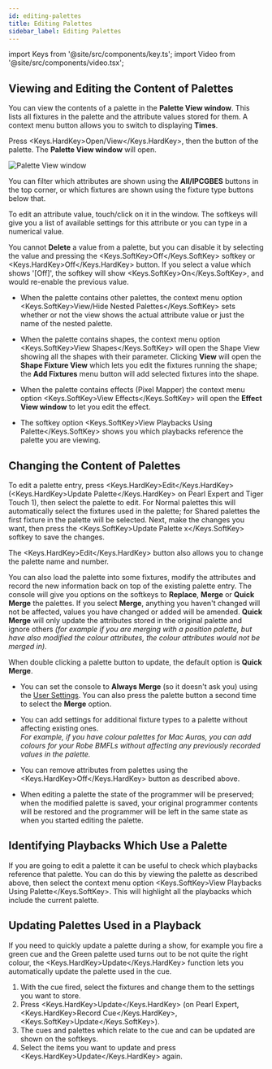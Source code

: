 ```yaml
---
id: editing-palettes
title: Editing Palettes
sidebar_label: Editing Palettes
---
```


import Keys from '@site/src/components/key.ts';
import Video from '@site/src/components/video.tsx';

## Viewing and Editing the Content of Palettes

You can view the contents of a palette in the **Palette View window**. This
lists all fixtures in the palette and the attribute values stored for
them. A context menu button allows you to switch to displaying **Times**.

Press <Keys.HardKey>Open/View</Keys.HardKey>, then the button of the palette. The **Palette View
window** will open.

![Palette View window](/docs/images/Palette-View-window.png)

You can filter which attributes are shown using the **All/IPCGBES** buttons
in the top corner, or which fixtures are shown using the fixture type
buttons below that.

To edit an attribute value, touch/click on it in the window. The
softkeys will give you a list of available settings for this attribute
or you can type in a numerical value.

You cannot **Delete** a value from a palette, but you can disable it by selecting the value and
pressing the <Keys.SoftKey>Off</Keys.SoftKey> softkey or <Keys.HardKey>Off</Keys.HardKey> button. If you select a value which shows
'[Off]', the softkey will show <Keys.SoftKey>On</Keys.SoftKey>, and would re-enable the previous value.

-   When the palette contains other palettes, the context menu option  <Keys.SoftKey>View/Hide Nested Palettes</Keys.SoftKey> sets whether or not the view shows the actual attribute value or just the name of the nested palette.

-   When the palette contains shapes, the context menu option <Keys.SoftKey>View
    Shapes</Keys.SoftKey> will open the Shape View showing all the shapes with their
    parameter. Clicking **View** will open the **Shape Fixture View** which lets
    you edit the fixtures running the shape; the **Add Fixtures** menu
    button will add selected fixtures into the shape.

-   When the palette contains effects (Pixel Mapper) the context menu
    option <Keys.SoftKey>View Effects</Keys.SoftKey> will open the **Effect View window** to let you
    edit the effect.

-   The softkey option <Keys.SoftKey>View Playbacks Using Palette</Keys.SoftKey> shows you which playbacks reference the palette you are viewing. 

## Changing the Content of Palettes

To edit a palette entry, press <Keys.HardKey>Edit</Keys.HardKey> (<Keys.HardKey>Update Palette</Keys.HardKey> on Pearl
Expert and Tiger Touch 1), then select the palette to edit. For Normal
palettes this will automatically select the fixtures used in the
palette; for Shared palettes the first fixture in the palette will be
selected. Next, make the changes you want, then press the <Keys.SoftKey>Update
Palette x</Keys.SoftKey> softkey to save the changes.

The <Keys.HardKey>Edit</Keys.HardKey> button also allows you to change the
palette name and number.

You can also load the palette into some fixtures, modify the attributes
and record the new information back on top of the existing palette
entry. The console will give you options on the softkeys to **Replace**,
**Merge** or **Quick Merge** the palettes. If you select **Merge**, anything you
haven't changed will not be affected, values you have changed or added
will be amended. **Quick Merge** will only update the attributes stored in
the original palette and ignore others *(for example if you are merging
with a position palette, but have also modified the colour attributes,
the colour attributes would not be merged in)*.

When double clicking a palette button to update, the default option is
**Quick Merge**.

-   You can set the console to **Always Merge**
    (so it doesn't ask you) using the  [User Settings](../system-settings/user-settings.md#handles).
    You can also press the palette button a second time to select the **Merge** option.

-   You can add settings for additional fixture types to a palette without affecting
    existing ones. <br/>
    *For example, if you have colour palettes for Mac
    Auras, you can add colours for your Robe BMFLs without affecting any
    previously recorded values in the palette.*

-   You can remove attributes from palettes using the <Keys.HardKey>Off</Keys.HardKey> button as described above.

-   When editing a palette the state of the programmer will be
    preserved; when the modified palette is saved, your original
    programmer contents will be restored and the programmer will be left
    in the same state as when you started editing the palette.

## Identifying Playbacks Which Use a Palette

If you are going to edit a palette it can be useful to check which playbacks reference that palette. You can 
do this by viewing the palette as described above, then select the context menu option <Keys.SoftKey>View Playbacks Using Palette</Keys.SoftKey>. This will highlight all the playbacks which include the current palette.

## Updating Palettes Used in a Playback

If you need to quickly update a palette during a show, for example you
fire a green cue and the Green palette used turns out to be not quite
the right colour, the <Keys.HardKey>Update</Keys.HardKey> function lets you automatically update the
palette used in the cue.

1. With the cue fired, select the fixtures and change them to the
settings you want to store.
2. Press <Keys.HardKey>Update</Keys.HardKey> (on Pearl Expert, <Keys.HardKey>Record Cue</Keys.HardKey>, <Keys.SoftKey>Update</Keys.SoftKey>).
3. The cues and palettes which relate to the cue and can be updated are
shown on the softkeys.
4. Select the items you want to update and press <Keys.HardKey>Update</Keys.HardKey> again.
